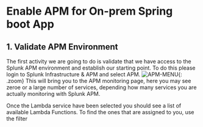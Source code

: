 # Enable APM for On-prem Spring boot App


## 1. Validate APM Environment
The first activity we are going to do is validate that we have access to  the Splunk APM environment  and  establish our starting point.
To do this please login to Splunk Infrastructure & APM and select APM. 
![APM-MENU](../../images/lambda/springboot-apm/IsAPMAvailable.png){: .zoom}
This will bring you to the APM monitoring page, here you may see zeroe or a large number of services, depending how many services you are actually monitoring with Splunk APM.



Once the Lambda service have been selected you should see a list of available Lambda Functions.  To find the ones that are assigned to you, use the filter 